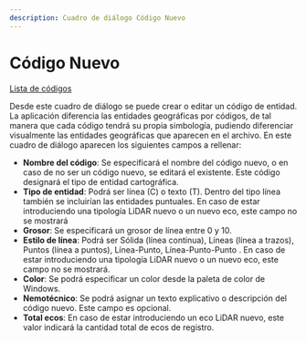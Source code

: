 ```yaml
---
description: Cuadro de diálogo Código Nuevo
---
```


# Código Nuevo

[Lista de códigos](/mdtopx/otras-herramientas/lista-de-codigos/)

Desde este cuadro de diálogo se puede crear o editar un código de entidad. La aplicación diferencia las entidades geográficas por códigos, de tal manera que cada código tendrá su propia simbología, pudiendo diferenciar visualmente las entidades geográficas que aparecen en el archivo. En este cuadro de diálogo aparecen los siguientes campos a rellenar:

* **Nombre del código**: Se especificará el nombre del código nuevo, o en caso de no ser un código nuevo, se editará el existente. Este código designará el tipo de entidad cartográfica.
* **Tipo de entidad**: Podrá ser línea \(C\) o texto \(T\). Dentro del tipo línea también se incluirían las entidades puntuales. En caso de estar introduciendo una tipología LiDAR nuevo o un nuevo eco, este campo no se mostrará
* **Grosor**: Se especificará un grosor de línea entre 0 y 10.
* **Estilo de línea**: Podrá ser Sólida \(línea continua\), Líneas \(línea a trazos\), Puntos \(línea a puntos\), Línea-Punto, Línea-Punto-Punto . En caso de estar introduciendo una tipología LiDAR nuevo o un nuevo eco, este campo no se mostrará.
* **Color**: Se podrá especificar un color desde la paleta de color de Windows.
* **Nemotécnico**: Se podrá asignar un texto explicativo o descripción del código nuevo. Este campo es opcional.
* **Total ecos**: En caso de estar introduciendo un eco LiDAR nuevo, este valor indicará la cantidad total de ecos de registro.

